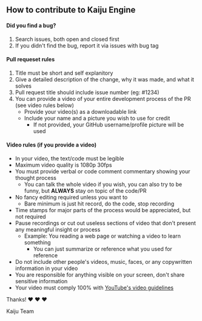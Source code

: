 ## How to contribute to Kaiju Engine

#### **Did you find a bug?**
1. Search issues, both open and closed first
2. If you didn't find the bug, report it via issues with bug tag

#### **Pull requeset rules**
1. Title must be short and self explanitory
2. Give a detailed description of the change, why it was made, and what it solves
3. Pull request title should include issue number (eg: #1234)
4. You can provide a video of your entire development process of the PR (see video rules below)
	- Provide your video(s) as a downloadable link
	- Include your name and a picture you wish to use for credit
		- If not provided, your GitHub username/profile picture will be used

#### **Video rules** (if you provide a video)
- In your video, the text/code must be legible
- Maximum video quality is 1080p 30fps
- You must provide verbal or code comment commentary showing your thought process
	- You can talk the whole video if you wish, you can also try to be funny, but **ALWAYS** stay on topic of the code/PR
- No fancy editing required unless you want to
	- Bare minimum is just hit record, do the code, stop recording
- Time stamps for major parts of the process would be appreciated, but not required
- Pause recordings or cut out useless sections of video that don't present any meaningful insight or process
	- Example: You reading a web page or watching a video to learn something
		- You can just summarize or reference what you used for reference
- Do not include other people's videos, music, faces, or any copywritten information in your video
- You are responsible for anything visible on your screen, don't share sensitive information
- Your video must comply 100% with [YouTube's video guidelines](https://www.youtube.com/howyoutubeworks/policies/community-guidelines/)

Thanks! :heart: :heart: :heart:

Kaiju Team
